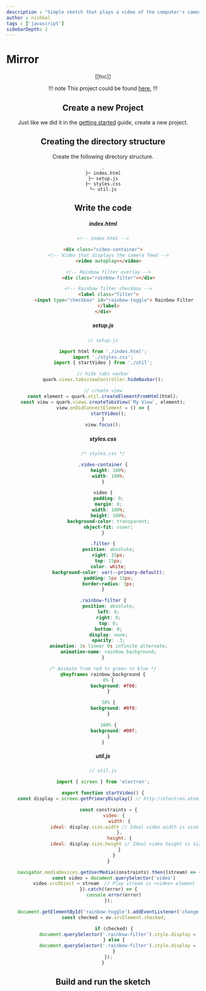 ```yaml
---
description : "Simple sketch that plays a video of the computer's camera at a maximized size like looking into a mirror. Includes an optional rainbow filter effect that uses CSS animations."
author : nishkal
tags : ['javascript']
sidebarDepth: 2
---
```


# Mirror

<Header />

[[toc]]

!!! note
This project could be found [here.](https://github.com/Nishkalkashyap/Quark-samples/tree/master/examples/mirror)
!!!

## Create a new Project
Just like we did it in the [getting started](/guide/getting-started.md) guide, create a new project.

## Creating the directory structure
Create the following directory structure.
```
.
├─ index.html
├─ setup.js
├─ styles.css
└─ util.js
```

## Write the code

##### index.html
```html
<!-- index.html -->

<div class="video-container">
	<!-- Video that displays the camera feed -->
	<video autoplay></video>

	<!-- Rainbow filter overlay -->
	<div class="rainbow-filter"></div>

	<!-- Rainbow filter checkbox -->
	<label class="filter">
		<input type="checkbox" id="rainbow-toggle"> Rainbow Filter
	</label>
</div>
```
##### setup.js
```js
// setup.js

import html from './index.html';
import './styles.css';
import { startVideo } from './util';

// hide tabs navbar
quark.views.tabsviewController.hideNavbar();

// create view
const element = quark.util.createElementFromHtml(html);
const view = quark.views.createTabsView(`My View`, element);
view.onDidConnectElement = () => {
    startVideo();
}
view.focus();
```

##### styles.css
```css
/* styles.css */

.video-container {
    height: 100%;
    width: 100%;
}

video {
    padding: 0;
    margin: 0;
    width: 100%;
    height: 100%;
    background-color: transparent;
    object-fit: cover;
}

.filter {
    position: absolute;
    right: 15px;
    top: 15px;
    color: white;
    background-color: var(--primary-default);
    padding: 5px 15px;
    border-radius: 3px;
}

.rainbow-filter {
    position: absolute;
    left: 0;
    right: 0;
    top: 0;
    bottom: 0;
    display: none;
    opacity: .3;
    animation: 3s linear 0s infinite alternate;
    animation-name: rainbow_background;
}

/* Animate from red to green to blue */
@keyframes rainbow_background {
    0% {
        background: #f00;
    }

    50% {
        background: #0f0;
    }

    100% {
        background: #00f;
    }
}
```

##### util.js
```js
// util.js

import { screen } from 'electron';

export function startVideo() {
    const display = screen.getPrimaryDisplay() // http://electron.atom.io/docs/api/screen

    const constraints = {
        video: {
            width: {
                ideal: display.size.width // Ideal video width is size of screen
            },
            height: {
                ideal: display.size.height // Ideal video height is size of screen
            }
        }
    }

    navigator.mediaDevices.getUserMedia(constraints).then((stream) => {
        const video = document.querySelector('video')
        video.srcObject = stream  // Play stream in <video> element
    }).catch((error) => {
        console.error(error)
    });

    document.getElementById('rainbow-toggle').addEventListener('change', (ev) => {
        const checked = ev.srcElement.checked;

        if (checked) {
            document.querySelector('.rainbow-filter').style.display = 'block';
        } else {
            document.querySelector('.rainbow-filter').style.display = 'none';
        }
    });
}
```

## Build and run the sketch